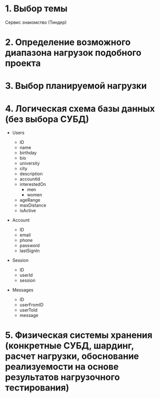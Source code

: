 # 1. Выбор темы
Сервис знакомство (Тиндер)

# 2. Определение возможного диапазона нагрузок подобного проекта

# 3. Выбор планируемой нагрузки 

# 4. Логическая схема базы данных (без выбора СУБД)

- Users
	- ID
	- name 
	- birthday
	- bio
	- university
	- city
	- description
	- accountId
	- interestedOn 
		- men
		- women
	- ageRange
	- maxDistance
	- isActive

- Account 
	- ID 
	- email
	- phone 
	- password
	- lastSignIn

- Session
	- ID
	- userId
	- session

- Messages 
	- ID
	- userFromID
	- userToId
	- message


# 5. Физическая системы хранения (конкретные СУБД, шардинг, расчет нагрузки, обоснование реализуемости на основе результатов нагрузочного тестирования)




